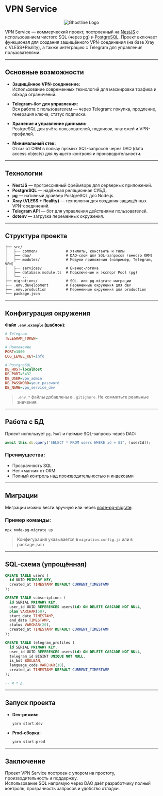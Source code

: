 # VPN Service

<p align="center">
  <img src="https://downloader.disk.yandex.ru/preview/bf689b0a73812d02514e1f368002e913a6ccb815cc51faa93fed13463582713b/67f178a6/Fu4uo8PRKLxPsZErg_0EMlp6KaOvtScnYN0H3ass1NwxaBv4fonP55VVJX9XFV2Q3_y2pLRjsnCfDihbdB5T-g%3D%3D?uid=0&filename=Ghostline%20logo%20%28PROD%29.png&disposition=inline&hash=&limit=0&content_type=image%2Fpng&owner_uid=0&tknv=v2&size=2048x2048" alt="Ghostline Logo" />
</p>

VPN Service — коммерческий проект, построенный на [NestJS](https://nestjs.com) с использованием чистого SQL (через [pg](https://node-postgres.com/)) и [PostgreSQL](https://www.postgresql.org). Проект включает функционал для создания защищённого VPN-соединения (на базе Xray с VLESS+Reality), а также интеграцию с Telegram для управления пользователями.

---

## Основные возможности

- **Защищённое VPN-соединение:**  
  Использование современных технологий для маскировки трафика и обхода ограничений.

- **Telegram-бот для управления:**  
  Вся работа с пользователем — через Telegram: покупка, продление, генерация ключа, статус подписки.

- **Хранение и управление данными:**  
  PostgreSQL для учёта пользователей, подписок, платежей и VPN-профилей.

- **Минимальный стек:**  
  Отказ от ORM в пользу прямых SQL-запросов через DAO (data access objects) для лучшего контроля и производительности.

---

## Технологии

- **NestJS** — прогрессивный фреймворк для серверных приложений.
- **PostgreSQL** — надёжная реляционная СУБД.
- **pg** — нативный драйвер PostgreSQL для Node.js.
- **Xray (VLESS + Reality)** — технология для создания защищённых VPN-соединений.
- **Telegram API** — бот для управления действиями пользователей.
- **dotenv** — загрузка переменных окружения.

---

## Структура проекта

```plaintext
├── src/
│   ├── common/             # Утилиты, константы и типы
│   ├── dao/                # DAO-слой для SQL-запросов (вместо ORM)
│   ├── modules/            # Модули приложения (например, Telegram, VPN)
│   ├── services/           # Бизнес-логика
│   ├── database.module.ts  # Подключение и экспорт Pool (pg)
│   └── ...
├── migrations/             # SQL- или pg-migrate миграции
├── .env.development        # Переменные окружения для dev
├── .env.production         # Переменные окружения для production
└── package.json
```

---

## Конфигурация окружения

**Файл `.env.example` (шаблон):**

```ini
# Telegram
TELEGRAM_TOKEN=

# Приложение
PORT=3000
LOG_LEVEL_KEY=info

# PostgreSQL
DB_HOST=localhost
DB_PORT=5432
DB_USER=vpn_admin
DB_PASSWORD=your_password
DB_NAME=vpn_service_dev
```

> `.env.*` файлы добавлены в `.gitignore`. Не коммитьте реальные значения.

---

## Работа с БД

Проект использует `pg.Pool` и прямые SQL-запросы через DAO:

```ts
await this.db.query('SELECT * FROM users WHERE id = $1', [userId]);
```

### Преимущества:

- Прозрачность SQL
- Нет «магии» от ORM
- Полный контроль над производительностью и индексами

---

## Миграции

Миграции можно вести вручную или через [node-pg-migrate](https://github.com/salsita/node-pg-migrate):

### Пример команды:

```bash
npx node-pg-migrate up
```

> Конфигурация указывается в `migration.config.js` или в package.json

---

## SQL-схема (упрощённая)

```sql
CREATE TABLE users (
  id UUID PRIMARY KEY,
  created_at TIMESTAMP DEFAULT CURRENT_TIMESTAMP
);

CREATE TABLE subscriptions (
  id SERIAL PRIMARY KEY,
  user_id UUID REFERENCES users(id) ON DELETE CASCADE NOT NULL,
  plan VARCHAR(50),
  start_date TIMESTAMP,
  end_date TIMESTAMP,
  status VARCHAR(20),
  created_at TIMESTAMP DEFAULT CURRENT_TIMESTAMP
);

CREATE TABLE telegram_profiles (
  id SERIAL PRIMARY KEY,
  user_id UUID REFERENCES users(id) ON DELETE CASCADE NOT NULL,
  telegram_id BIGINT UNIQUE NOT NULL,
  is_bot BOOLEAN,
  language_code VARCHAR(10),
  created_at TIMESTAMP DEFAULT CURRENT_TIMESTAMP
);

-- и т.д.
```

---

## Запуск проекта

- **Dev-режим:**
  ```bash
  yarn start:dev
  ```

- **Prod-сборка:**
  ```bash
  yarn start:prod
  ```

---

## Заключение

Проект VPN Service построен с упором на простоту, производительность и поддержку.  
Использование SQL напрямую через DAO даёт разработчику полный контроль, прозрачность запросов и удобство отладки.
